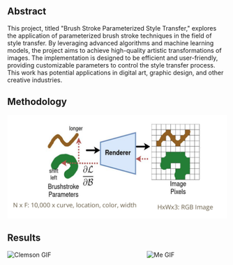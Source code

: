 ## Abstract

This project, titled "Brush Stroke Parameterized Style Transfer," explores the application of parameterized brush stroke techniques in the field of style transfer. By leveraging advanced algorithms and machine learning models, the project aims to achieve high-quality artistic transformations of images. The implementation is designed to be efficient and user-friendly, providing customizable parameters to control the style transfer process. This work has potential applications in digital art, graphic design, and other creative industries.

## Methodology

![Methodology](images/Method.png)

## Results

<div style="display: flex; justify-content: space-around;">
  <img src="videos/clemson.gif" alt="Clemson GIF" width="320" height="240">
  <img src="videos/me.gif" alt="Me GIF" width="320" height="240">
</div>

